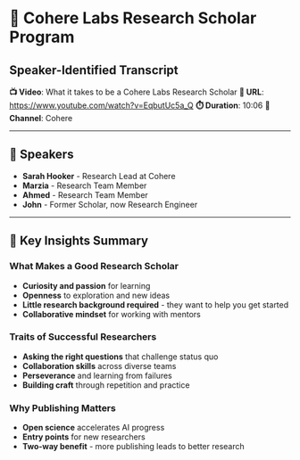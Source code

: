 # 🎥 Cohere Labs Research Scholar Program
## Speaker-Identified Transcript

**📺 Video**: What it takes to be a Cohere Labs Research Scholar
**🔗 URL**: https://www.youtube.com/watch?v=EqbutUc5a_Q
**⏱️ Duration**: 10:06
**🏢 Channel**: Cohere

---

## 👥 Speakers
- **Sarah Hooker** - Research Lead at Cohere
- **Marzia** - Research Team Member
- **Ahmed** - Research Team Member
- **John** - Former Scholar, now Research Engineer

---

## 🎯 Key Insights Summary

### What Makes a Good Research Scholar
- **Curiosity and passion** for learning
- **Openness** to exploration and new ideas
- **Little research background required** - they want to help you get started
- **Collaborative mindset** for working with mentors

### Traits of Successful Researchers
- **Asking the right questions** that challenge status quo
- **Collaboration skills** across diverse teams
- **Perseverance** and learning from failures
- **Building craft** through repetition and practice

### Why Publishing Matters
- **Open science** accelerates AI progress
- **Entry points** for new researchers
- **Two-way benefit** - more publishing leads to better research
